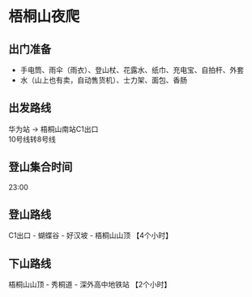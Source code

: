 # 梧桐山夜爬
## 出门准备
- 手电筒、雨伞（雨衣）、登山杖、花露水、纸巾、充电宝、自拍杆、外套
- 水（山上也有卖，自动售货机）、士力架、面包、香肠

## 出发路线
华为站 -> 梧桐山南站C1出口       
10号线转8号线

## 登山集合时间
23:00

## 登山路线
C1出口 - 蝴蝶谷 - 好汉坡 - 梧桐山山顶  【4个小时】

## 下山路线
梧桐山山顶 - 秀桐道 - 深外高中地铁站  【2个小时】
